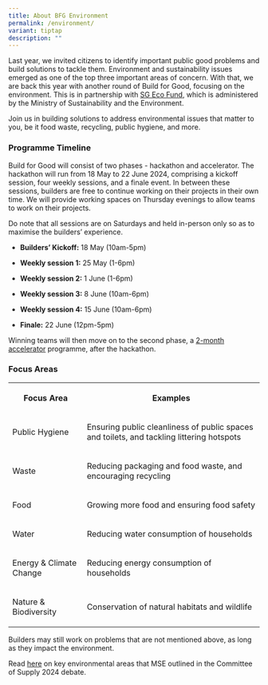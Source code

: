 ```yaml
---
title: About BFG Environment
permalink: /environment/
variant: tiptap
description: ""
---
```

<p>Last year, we invited citizens to identify important public good problems
and build solutions to tackle them. Environment and sustainability issues
emerged as one of the top three important areas of concern. With that,
we are back this year with another round of Build for Good, focusing on
the environment. This is in partnership with <a href="https://www.mse.gov.sg/sgecofund/" rel="noopener noreferrer nofollow" target="_blank">SG Eco Fund</a>, which is administered
by the Ministry of Sustainability and the Environment.</p>
<p>Join us in building solutions to address environmental issues that matter
to you, be it food waste, recycling, public hygiene, and more.</p>
<h3><strong>Programme Timeline</strong></h3>
<p>Build for Good will consist of two phases - hackathon and accelerator.
The hackathon will run from 18 May to 22 June 2024, comprising a kickoff
session, four weekly sessions, and a finale event. In between these sessions,
builders are free to continue working on their projects in their own time.
We will provide working spaces on Thursday evenings to allow teams to work
on their projects.</p>
<p>Do note that all sessions are on Saturdays and held in-person only so
as to maximise the builders’ experience.</p>
<ul data-tight="true" class="tight">
<li>
<p><strong>Builders’ Kickoff:</strong> 18 May (10am-5pm)</p>
</li>
<li>
<p><strong>Weekly session 1:</strong> 25 May (1-6pm)</p>
</li>
<li>
<p><strong>Weekly session 2:</strong> 1 June (1-6pm)</p>
</li>
<li>
<p><strong>Weekly session 3:</strong> 8 June (10am-6pm)</p>
</li>
<li>
<p><strong>Weekly session 4:</strong> 15 June (10am-6pm)</p>
</li>
<li>
<p><strong>Finale:</strong> 22 June (12pm-5pm)</p>
</li>
</ul>
<p>Winning teams will then move on to the second phase, a <a href="accelerator-funding/" rel="noopener noreferrer nofollow" target="_blank">2-month accelerator</a> programme,
after the hackathon.</p>
<h3><strong>Focus Areas</strong></h3>
<table style="minWidth: 50px">
<colgroup>
<col>
<col>
</colgroup>
<tbody>
<tr>
<th rowspan="1" colspan="1">
<p>Focus Area</p>
</th>
<th rowspan="1" colspan="1">
<p>Examples</p>
</th>
</tr>
<tr>
<td rowspan="1" colspan="1">
<p>Public Hygiene</p>
</td>
<td rowspan="1" colspan="1">
<p>Ensuring public cleanliness of public spaces and toilets, and tackling
littering hotspots</p>
</td>
</tr>
<tr>
<td rowspan="1" colspan="1">
<p>Waste</p>
</td>
<td rowspan="1" colspan="1">
<p>Reducing packaging and food waste, and encouraging recycling</p>
</td>
</tr>
<tr>
<td rowspan="1" colspan="1">
<p>Food</p>
</td>
<td rowspan="1" colspan="1">
<p>Growing more food and ensuring food safety</p>
</td>
</tr>
<tr>
<td rowspan="1" colspan="1">
<p>Water</p>
</td>
<td rowspan="1" colspan="1">
<p>Reducing water consumption of households</p>
</td>
</tr>
<tr>
<td rowspan="1" colspan="1">
<p>Energy &amp; Climate Change</p>
</td>
<td rowspan="1" colspan="1">
<p>Reducing energy consumption of households</p>
</td>
</tr>
<tr>
<td rowspan="1" colspan="1">
<p>Nature &amp; Biodiversity</p>
</td>
<td rowspan="1" colspan="1">
<p>Conservation of natural habitats and wildlife</p>
</td>
</tr>
</tbody>
</table>
<p>Builders may still work on problems that are not mentioned above, as long
as they impact the environment.</p>
<p>Read <a href="https://www.mse.gov.sg/cos" rel="noopener noreferrer nofollow" target="_blank">here</a> on
key environmental areas that MSE outlined in the Committee of Supply 2024
debate.</p>
<p></p>